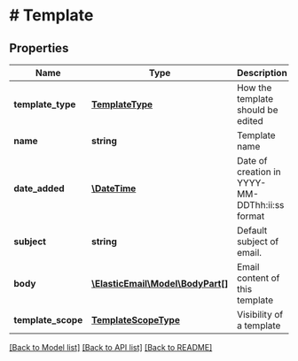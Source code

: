 # # Template

## Properties

Name | Type | Description | Notes
------------ | ------------- | ------------- | -------------
**template_type** | [**TemplateType**](TemplateType.md) | How the template should be edited | [optional]
**name** | **string** | Template name | [optional]
**date_added** | [**\DateTime**](\DateTime.md) | Date of creation in YYYY-MM-DDThh:ii:ss format | [optional]
**subject** | **string** | Default subject of email. | [optional]
**body** | [**\ElasticEmail\Model\BodyPart[]**](BodyPart.md) | Email content of this template | [optional]
**template_scope** | [**TemplateScopeType**](TemplateScopeType.md) | Visibility of a template | [optional]

[[Back to Model list]](../../README.md#models) [[Back to API list]](../../README.md#endpoints) [[Back to README]](../../README.md)
